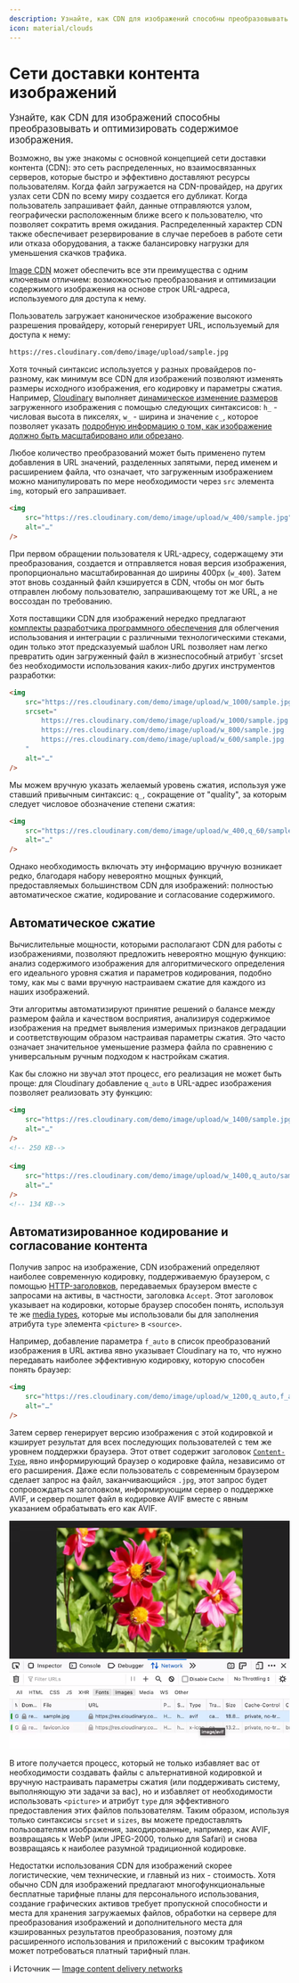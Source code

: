 ```yaml
---
description: Узнайте, как CDN для изображений способны преобразовывать и оптимизировать содержимое изображения.
icon: material/clouds
---
```


# Сети доставки контента изображений

<big>Узнайте, как CDN для изображений способны преобразовывать и оптимизировать содержимое изображения.</big>

Возможно, вы уже знакомы с основной концепцией сети доставки контента (CDN): это сеть распределенных, но взаимосвязанных серверов, которые быстро и эффективно доставляют ресурсы пользователям. Когда файл загружается на CDN-провайдер, на других узлах сети CDN по всему миру создается его дубликат. Когда пользователь запрашивает файл, данные отправляются узлом, географически расположенным ближе всего к пользователю, что позволяет сократить время ожидания. Распределенный характер CDN также обеспечивает резервирование в случае перебоев в работе сети или отказа оборудования, а также балансировку нагрузки для уменьшения скачков трафика.

[Image CDN](https://web.dev/image-cdns/) может обеспечить все эти преимущества с одним ключевым отличием: возможностью преобразования и оптимизации содержимого изображения на основе строк URL-адреса, используемого для доступа к нему.

Пользователь загружает каноническое изображение высокого разрешения провайдеру, который генерирует URL, используемый для доступа к нему:

```html
https://res.cloudinary.com/demo/image/upload/sample.jpg
```

Хотя точный синтаксис используется у разных провайдеров по-разному, как минимум все CDN для изображений позволяют изменять размеры исходного изображения, его кодировку и параметры сжатия. Например, [Cloudinary](https://cloudinary.com/) выполняет [динамическое изменение размеров](https://cloudinary.com/documentation/resizing_and_cropping#setting_the_resize_dimensions) загруженного изображения с помощью следующих синтаксисов: `h_` - числовая высота в пикселях, `w_` - ширина и значение `c_`, которое позволяет указать [подробную информацию о том, как изображение должно быть масштабировано или обрезано](https://cloudinary.com/documentation/resizing_and_cropping#crop).

Любое количество преобразований может быть применено путем добавления в URL значений, разделенных запятыми, перед именем и расширением файла, что означает, что загруженным изображением можно манипулировать по мере необходимости через `src` элемента `img`, который его запрашивает.

```html
<img
    src="https://res.cloudinary.com/demo/image/upload/w_400/sample.jpg"
    alt="…"
/>
```

При первом обращении пользователя к URL-адресу, содержащему эти преобразования, создается и отправляется новая версия изображения, пропорционально масштабированная до ширины 400px (`w_400`). Затем этот вновь созданный файл кэшируется в CDN, чтобы он мог быть отправлен любому пользователю, запрашивающему тот же URL, а не воссоздан по требованию.

Хотя поставщики CDN для изображений нередко предлагают [комплекты разработчика программного обеспечения](https://cloudinary.com/documentation/cloudinary_sdks) для облегчения использования и интеграции с различными технологическими стеками, один только этот предсказуемый шаблон URL позволяет нам легко превратить один загруженный файл в жизнеспособный атрибут `srcset без необходимости использования каких-либо других инструментов разработки:

```html
<img
    src="https://res.cloudinary.com/demo/image/upload/w_1000/sample.jpg 1000w"
    srcset="
        https://res.cloudinary.com/demo/image/upload/w_1000/sample.jpg 1000w,
        https://res.cloudinary.com/demo/image/upload/w_800/sample.jpg   800w,
        https://res.cloudinary.com/demo/image/upload/w_600/sample.jpg   600w
    "
    alt="…"
/>
```

Мы можем вручную указать желаемый уровень сжатия, используя уже ставший привычным синтаксис: `q_`, сокращение от "quality", за которым следует числовое обозначение степени сжатия:

```html
<img
    src="https://res.cloudinary.com/demo/image/upload/w_400,q_60/sample.jpg"
    alt="…"
/>
```

Однако необходимость включать эту информацию вручную возникает редко, благодаря набору невероятно мощных функций, предоставляемых большинством CDN для изображений: полностью автоматическое сжатие, кодирование и согласование содержимого.

## Автоматическое сжатие

Вычислительные мощности, которыми располагают CDN для работы с изображениями, позволяют предложить невероятно мощную функцию: анализ содержимого изображения для алгоритмического определения его идеального уровня сжатия и параметров кодирования, подобно тому, как мы с вами вручную настраиваем сжатие для каждого из наших изображений.

Эти алгоритмы автоматизируют принятие решений о балансе между размером файла и качеством восприятия, анализируя содержимое изображения на предмет выявления измеримых признаков деградации и соответствующим образом настраивая параметры сжатия. Это часто означает значительное уменьшение размера файла по сравнению с универсальным ручным подходом к настройкам сжатия.

Как бы сложно ни звучал этот процесс, его реализация не может быть проще: для Cloudinary добавление `q_auto` в URL-адрес изображения позволяет реализовать эту функцию:

```html
<img
    src="https://res.cloudinary.com/demo/image/upload/w_1400/sample.jpg"
    alt="…"
/>
<!-- 250 KB-->

<img
    src="https://res.cloudinary.com/demo/image/upload/w_1400,q_auto/sample.jpg"
    alt="…"
/>
<!-- 134 KB-->
```

## Автоматизированное кодирование и согласование контента

Получив запрос на изображение, CDN изображений определяют наиболее современную кодировку, поддерживаемую браузером, с помощью [HTTP-заголовков](https://developer.mozilla.org/docs/Web/HTTP/Headers), передаваемых браузером вместе с запросами на активы, в частности, заголовка `Accept`. Этот заголовок указывает на кодировки, которые браузер способен понять, используя те же [media types](https://developer.mozilla.org/docs/Web/HTTP/Basics_of_HTTP/MIME_types), которые мы использовали бы для заполнения атрибута `type` элемента `<picture>` в `<source>`.

Например, добавление параметра `f_auto` в список преобразований изображения в URL актива явно указывает Cloudinary на то, что нужно передавать наиболее эффективную кодировку, которую способен понять браузер:

```html
<img
    src="https://res.cloudinary.com/demo/image/upload/w_1200,q_auto,f_auto/sample.jpg"
    alt="…"
/>
```

Затем сервер генерирует версию изображения с этой кодировкой и кэширует результат для всех последующих пользователей с тем же уровнем поддержки браузера. Этот ответ содержит заголовок [`Content-Type`](https://developer.mozilla.org/docs/Web/HTTP/Headers/Content-Type), явно информирующий браузер о кодировке файла, независимо от его расширения. Даже если пользователь с современным браузером сделает запрос на файл, заканчивающийся `.jpg`, этот запрос будет сопровождаться заголовком, информирующим сервер о поддержке AVIF, и сервер пошлет файл в кодировке AVIF вместе с явным указанием обрабатывать его как AVIF.

![Пользовательский интерфейс CDN.](cdn-1.png)

В итоге получается процесс, который не только избавляет вас от необходимости создавать файлы с альтернативной кодировкой и вручную настраивать параметры сжатия (или поддерживать систему, выполняющую эти задачи за вас), но и избавляет от необходимости использовать `<picture>` и атрибут `type` для эффективного предоставления этих файлов пользователям. Таким образом, используя только синтаксисы `srcset` и `sizes`, вы можете предоставлять пользователям изображения, закодированные, например, как AVIF, возвращаясь к WebP (или JPEG-2000, только для Safari) и снова возвращаясь к наиболее разумной традиционной кодировке.

Недостатки использования CDN для изображений скорее логистические, чем технические, и главный из них - стоимость. Хотя обычно CDN для изображений предлагают многофункциональные бесплатные тарифные планы для персонального использования, создание графических активов требует пропускной способности и места для хранения загружаемых файлов, обработки на сервере для преобразования изображений и дополнительного места для кэшированных результатов преобразования, поэтому для расширенного использования и приложений с высоким трафиком может потребоваться платный тарифный план.

:information_source: Источник &mdash; [Image content delivery networks](https://web.dev/learn/images/cdn/)
